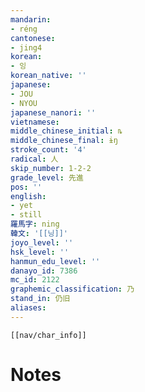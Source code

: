 ```yaml
---
mandarin:
- réng
cantonese:
- jing4
korean:
- 잉
korean_native: ''
japanese:
- JOU
- NYOU
japanese_nanori: ''
vietnamese:
middle_chinese_initial: ȵ
middle_chinese_final: ɨŋ
stroke_count: '4'
radical: 人
skip_number: 1-2-2
grade_level: 先進
pos: ''
english:
- yet
- still
羅馬字: ning
韓文: '[[닝]]'
joyo_level: ''
hsk_level: ''
hanmun_edu_level: ''
danayo_id: 7386
mc_id: 2122
graphemic_classification: 乃
stand_in: 仍旧
aliases:
---
```

```meta-bind-embed
[[nav/char_info]]
```

# Notes

